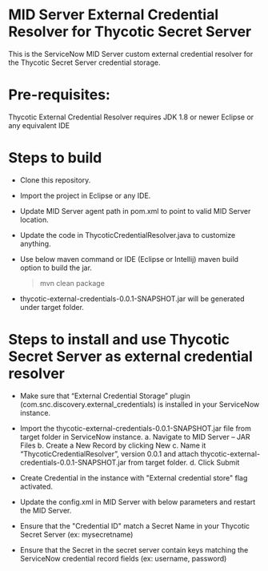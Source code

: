 # MID Server External Credential Resolver for Thycotic Secret Server

This is the ServiceNow MID Server custom external credential resolver for the Thycotic Secret Server credential storage.

# Pre-requisites:

Thycotic External Credential Resolver requires JDK 1.8 or newer
Eclipse or any equivalent IDE

# Steps to build
* Clone this repository.
* Import the project in Eclipse or any IDE.
* Update MID Server agent path in pom.xml to point to valid MID Server location.
* Update the code in ThycoticCredentialResolver.java to customize anything.
* Use below maven command or IDE (Eclipse or Intellij) maven build option to build the jar.

	> mvn clean package

* thycotic-external-credentials-0.0.1-SNAPSHOT.jar will be generated under target folder.

# Steps to install and use Thycotic Secret Server as external credential resolver

* Make sure that “External Credential Storage” plugin (com.snc.discovery.external_credentials) is installed in your ServiceNow instance.
* Import the thycotic-external-credentials-0.0.1-SNAPSHOT.jar file from target folder in ServiceNow instance.
	a. Navigate to MID Server – JAR Files
	b. Create a New Record by clicking New
	c. Name it “ThycoticCredentialResolver”, version 0.0.1 and attach thycotic-external-credentials-0.0.1-SNAPSHOT.jar from target folder.
	d. Click Submit
* Create Credential in the instance with "External credential store" flag activated.
* Update the config.xml in MID Server with below parameters and restart the MID Server.

	<parameter name="mid.ext.cred.thycotic.url" value="<Thycotic Secret Server URL>"/> 
	<parameter name="mid.ext.cred.thycotic.username" value="<Thycotic login username>"/>
	<parameter name="mid.ext.cred.thycotic.password" secure="true" value="<Thycotic login password>"/>

* Ensure that the "Credential ID" match a Secret Name in your Thycotic Secret Server (ex: mysecretname)
* Ensure that the Secret in the secret server contain keys matching the ServiceNow credential record fields (ex: username, password)



